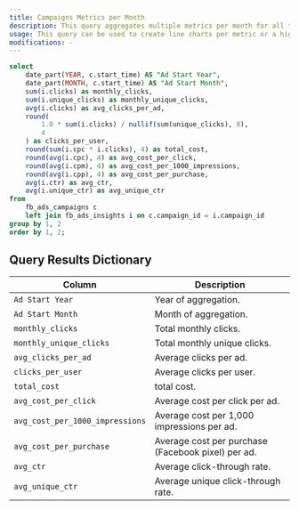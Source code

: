 ```yaml
---
title: Campaigns Metrics per Month
description: This query aggregates multiple metrics per month for all the campaigns.
usage: This query can be used to create line charts per metric or a high level overview of the Facebook Ads' campaigns per month.
modifications: -
---
```


```sql
select
    date_part(YEAR, c.start_time) AS "Ad Start Year",
    date_part(MONTH, c.start_time) AS "Ad Start Month",
    sum(i.clicks) as monthly_clicks,
    sum(i.unique_clicks) as monthly_unique_clicks,
    avg(i.clicks) as avg_clicks_per_ad,
    round(
        1.0 * sum(i.clicks) / nullif(sum(unique_clicks), 0),
        4
    ) as clicks_per_user,
    round(sum(i.cpc * i.clicks), 4) as total_cost,
    round(avg(i.cpc), 4) as avg_cost_per_click,
    round(avg(i.cpm), 4) as avg_cost_per_1000_impressions,
    round(avg(i.cpp), 4) as avg_cost_per_purchase,
    avg(i.ctr) as avg_ctr,
    avg(i.unique_ctr) as avg_unique_ctr
from
    fb_ads_campaigns c
    left join fb_ads_insights i on c.campaign_id = i.campaign_id
group by 1, 2
order by 1, 2;
```

## Query Results Dictionary

| Column | Description |
| --- | --- |
| `Ad Start Year`| Year of aggregation. |
| `Ad Start Month`| Month of aggregation. |
| `monthly_clicks`| Total monthly clicks. |
| `monthly_unique_clicks`| Total monthly unique clicks. |
| `avg_clicks_per_ad`| Average clicks per ad. |
| `clicks_per_user`| Average clicks per user. |
| `total_cost`| total cost. |
| `avg_cost_per_click`| Average cost per click per ad. |
| `avg_cost_per_1000_impressions`| Average cost per 1,000 impressions per ad. |
| `avg_cost_per_purchase`| Average cost per purchase (Facebook pixel) per ad. |
| `avg_ctr`| Average click-through rate. |
| `avg_unique_ctr`| Average unique click-through rate. |
